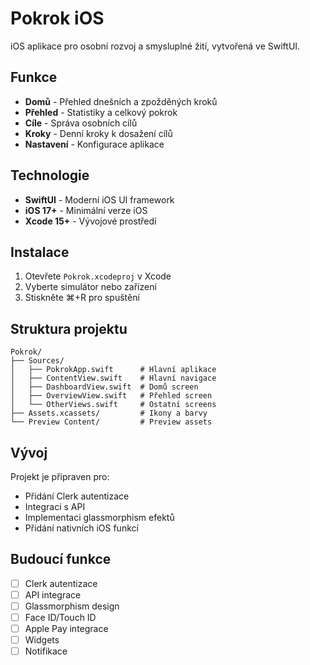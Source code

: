 # Pokrok iOS

iOS aplikace pro osobní rozvoj a smysluplné žití, vytvořená ve SwiftUI.

## Funkce

- **Domů** - Přehled dnešních a zpožděných kroků
- **Přehled** - Statistiky a celkový pokrok
- **Cíle** - Správa osobních cílů
- **Kroky** - Denní kroky k dosažení cílů
- **Nastavení** - Konfigurace aplikace

## Technologie

- **SwiftUI** - Moderní iOS UI framework
- **iOS 17+** - Minimální verze iOS
- **Xcode 15+** - Vývojové prostředí

## Instalace

1. Otevřete `Pokrok.xcodeproj` v Xcode
2. Vyberte simulátor nebo zařízení
3. Stiskněte ⌘+R pro spuštění

## Struktura projektu

```
Pokrok/
├── Sources/
│   ├── PokrokApp.swift      # Hlavní aplikace
│   ├── ContentView.swift    # Hlavní navigace
│   ├── DashboardView.swift  # Domů screen
│   ├── OverviewView.swift   # Přehled screen
│   └── OtherViews.swift     # Ostatní screens
├── Assets.xcassets/         # Ikony a barvy
└── Preview Content/         # Preview assets
```

## Vývoj

Projekt je připraven pro:
- Přidání Clerk autentizace
- Integraci s API
- Implementaci glassmorphism efektů
- Přidání nativních iOS funkcí

## Budoucí funkce

- [ ] Clerk autentizace
- [ ] API integrace
- [ ] Glassmorphism design
- [ ] Face ID/Touch ID
- [ ] Apple Pay integrace
- [ ] Widgets
- [ ] Notifikace
